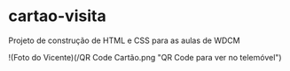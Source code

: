 # cartao-visita
Projeto de construção de HTML e CSS para as aulas de WDCM

!(Foto do Vicente)(/QR Code Cartão.png "QR Code para ver no telemóvel")
